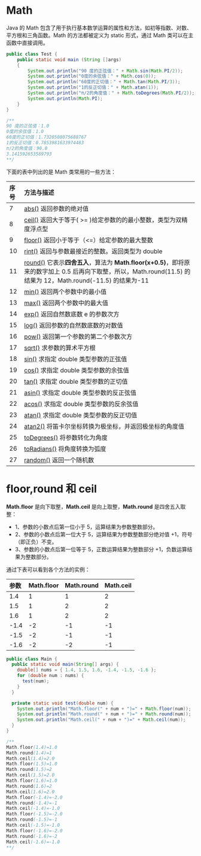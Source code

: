 # Math

Java 的 Math 包含了用于执行基本数学运算的属性和方法，如初等指数、对数、平方根和三角函数。Math 的方法都被定义为 static 形式，通过 Math 类可以在主函数中直接调用。

```java
public class Test {
    public static void main (String []args)
    {
        System.out.println("90 度的正弦值：" + Math.sin(Math.PI/2));
        System.out.println("0度的余弦值：" + Math.cos(0));
        System.out.println("60度的正切值：" + Math.tan(Math.PI/3));
        System.out.println("1的反正切值：" + Math.atan(1));
        System.out.println("π/2的角度值：" + Math.toDegrees(Math.PI/2));
        System.out.println(Math.PI);
    }
}

/**
90 度的正弦值：1.0
0度的余弦值：1.0
60度的正切值：1.7320508075688767
1的反正切值：0.7853981633974483
π/2的角度值：90.0
3.141592653589793
**/
```

下面的表中列出的是 Math 类常用的一些方法：

| 序号 | 方法与描述                                                                                                                                                                                                        |
| :--- | :---------------------------------------------------------------------------------------------------------------------------------------------------------------------------------------------------------------- |
| 7    | [abs()](https://www.runoob.com/java/number-abs.html) 返回参数的绝对值                                                                                                                                             |
| 8    | [ceil()](https://www.runoob.com/java/number-ceil.html) 返回大于等于( >= )给定参数的的最小整数，类型为双精度浮点型                                                                                                 |
| 9    | [floor()](https://www.runoob.com/java/number-floor.html) 返回小于等于（<=）给定参数的最大整数                                                                                                                     |
| 10   | [rint()](https://www.runoob.com/java/number-rint.html) 返回与参数最接近的整数。返回类型为 double                                                                                                                  |
| 11   | [round()](https://www.runoob.com/java/number-round.html) 它表示**四舍五入**，算法为 **Math.floor(x+0.5)**，即将原来的数字加上 0.5 后再向下取整，所以，Math.round(11.5) 的结果为 12，Math.round(-11.5) 的结果为-11 |
| 12   | [min()](https://www.runoob.com/java/number-min.html) 返回两个参数中的最小值                                                                                                                                       |
| 13   | [max()](https://www.runoob.com/java/number-max.html) 返回两个参数中的最大值                                                                                                                                       |
| 14   | [exp()](https://www.runoob.com/java/number-exp.html) 返回自然数底数 e 的参数次方                                                                                                                                  |
| 15   | [log()](https://www.runoob.com/java/number-log.html) 返回参数的自然数底数的对数值                                                                                                                                 |
| 16   | [pow()](https://www.runoob.com/java/number-pow.html) 返回第一个参数的第二个参数次方                                                                                                                               |
| 17   | [sqrt()](https://www.runoob.com/java/number-sqrt.html) 求参数的算术平方根                                                                                                                                         |
| 18   | [sin()](https://www.runoob.com/java/number-sin.html) 求指定 double 类型参数的正弦值                                                                                                                               |
| 19   | [cos()](https://www.runoob.com/java/number-cos.html) 求指定 double 类型参数的余弦值                                                                                                                               |
| 20   | [tan()](https://www.runoob.com/java/number-tan.html) 求指定 double 类型参数的正切值                                                                                                                               |
| 21   | [asin()](https://www.runoob.com/java/number-asin.html) 求指定 double 类型参数的反正弦值                                                                                                                           |
| 22   | [acos()](https://www.runoob.com/java/number-acos.html) 求指定 double 类型参数的反余弦值                                                                                                                           |
| 23   | [atan()](https://www.runoob.com/java/number-atan.html) 求指定 double 类型参数的反正切值                                                                                                                           |
| 24   | [atan2()](https://www.runoob.com/java/number-atan2.html) 将笛卡尔坐标转换为极坐标，并返回极坐标的角度值                                                                                                           |
| 25   | [toDegrees()](https://www.runoob.com/java/number-todegrees.html) 将参数转化为角度                                                                                                                                 |
| 26   | [toRadians()](https://www.runoob.com/java/number-toradians.html) 将角度转换为弧度                                                                                                                                 |
| 27   | [random()](https://www.runoob.com/java/number-random.html) 返回一个随机数                                                                                                                                         |

# floor,round 和 ceil

**Math.floor** 是向下取整，**Math.ceil** 是向上取整，**Math.round** 是四舍五入取整：

- 1、参数的小数点后第一位小于 5，运算结果为参数整数部分。
- 2、参数的小数点后第一位大于 5，运算结果为参数整数部分绝对值 +1，符号（即正负）不变。
- 3、参数的小数点后第一位等于 5，正数运算结果为整数部分 +1，负数运算结果为整数部分。

通过下表可以看到各个方法的实例：

| 参数 | Math.floor | Math.round | Math.ceil |
| :--- | :--------- | :--------- | :-------- |
| 1.4  | 1          | 1          | 2         |
| 1.5  | 1          | 2          | 2         |
| 1.6  | 1          | 2          | 2         |
| -1.4 | -2         | -1         | -1        |
| -1.5 | -2         | -1         | -1        |
| -1.6 | -2         | -2         | -1        |

```java
public class Main {
  public static void main(String[] args) {
    double[] nums = { 1.4, 1.5, 1.6, -1.4, -1.5, -1.6 };
    for (double num : nums) {
      test(num);
    }
  }

  private static void test(double num) {
    System.out.println("Math.floor(" + num + ")=" + Math.floor(num));
    System.out.println("Math.round(" + num + ")=" + Math.round(num));
    System.out.println("Math.ceil(" + num + ")=" + Math.ceil(num));
  }
}

/**
Math.floor(1.4)=1.0
Math.round(1.4)=1
Math.ceil(1.4)=2.0
Math.floor(1.5)=1.0
Math.round(1.5)=2
Math.ceil(1.5)=2.0
Math.floor(1.6)=1.0
Math.round(1.6)=2
Math.ceil(1.6)=2.0
Math.floor(-1.4)=-2.0
Math.round(-1.4)=-1
Math.ceil(-1.4)=-1.0
Math.floor(-1.5)=-2.0
Math.round(-1.5)=-1
Math.ceil(-1.5)=-1.0
Math.floor(-1.6)=-2.0
Math.round(-1.6)=-2
Math.ceil(-1.6)=-1.0
**/
```
